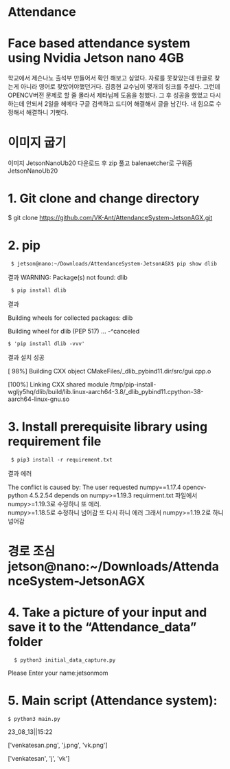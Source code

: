 # Attendance
# Face based attendance system using Nvidia Jetson nano 4GB
학교에서 제슨나노 출석부 만들어서 확인 해보고 싶었다.
자료를 못찾았는데 한글로 찾는게 아니라 영어로 찾았어야했던거다.
김종현 교수님이 몇개의 링크를 주셨다.
그런데 OPENCV버전 문제로 할 줄 몰라서 제타님께 도움을 청했다. 
그 후 성공을 했었고 다시 하는데 안되서 2일을 헤메다 구글 검색하고 드디어 해결해서 글을 남긴다.
내 힘으로 수정해서 해결하니 기뻣다.

#  이미지 굽기
이미지 JetsonNanoUb20 다운로드 후 zip 풀고 balenaetcher로 구워줌JetsonNanoUb20

# 1. Git clone and change directory
  
   $ git clone https://github.com/VK-Ant/AttendanceSystem-JetsonAGX.git

# 2. pip
   
     $ jetson@nano:~/Downloads/AttendanceSystem-JetsonAGX$ pip show dlib  

  결과 WARNING: Package(s) not found: dlib

     $ pip install dlib

   결과
  
   Building wheels for collected packages: dlib
  
   Building wheel for dlib (PEP 517) ... -^canceled
  
    $ 'pip install dlib -vvv' 

  결과 설치 성공 

  [ 98%] Building CXX object CMakeFiles/_dlib_pybind11.dir/src/gui.cpp.o

  [100%] Linking CXX shared module /tmp/pip-install-wgljy5hq/dlib/build/lib.linux-aarch64-3.8/_dlib_pybind11.cpython-38-aarch64-linux-gnu.so
  
# 3. Install prerequisite library using requirement file
   
     $ pip3 install -r requirement.txt
   
  결과 에러
   
The conflict is caused by:
The user requested numpy==1.17.4
opencv-python 4.5.2.54 depends on numpy>=1.19.3
requirment.txt 파일에서  numpy>=1.19.3로 수정하니 또 에러.  
numpy>=1.18.5로 수정하니 넘어감
또 다시 하니 에러 그래서 numpy>=1.19.2로 하니 넘어감

  # 경로 조심 jetson@nano:~/Downloads/AttendanceSystem-JetsonAGX

  # 4. Take a picture of your input and save it to the “Attendance_data” folder
     
      $ python3 initial_data_capture.py
      
 Please Enter your name:jetsonmom
     
     
# 5. Main script (Attendance system):
   
    $ python3 main.py
   
  23_08_13||15:22
  
 ['venkatesan.png', 'j.png', 'vk.png']
   
 ['venkatesan', 'j', 'vk']



